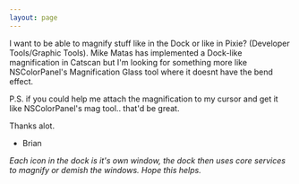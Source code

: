 ```yaml
---
layout: page
---
```


I want to be able to magnify stuff like in the Dock or like in Pixie? (Developer Tools/Graphic Tools).
Mike Matas has implemented a Dock-like magnification in Catscan but I'm looking for something more like NSColorPanel's Magnification Glass tool where it doesnt have the bend effect.

P.S. if you could help me attach the magnification to my cursor and get it like NSColorPanel's mag tool.. that'd be great.

Thanks alot.

- Brian

*Each icon in the dock is it's own window, the dock then uses core services to magnify or demish the windows. Hope this helps.*
